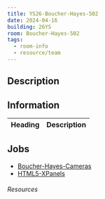 ```yaml
---
title: YS26-Boucher-Hayes-502
date: 2024-04-16
building: 26YS
room: Boucher-Hayes-502
tags:
  - room-info
  - resource/team
---
```


## Description

## Information

Heading          | Description
---------------- | -----------------

## Jobs

- [Boucher-Hayes-Cameras](../../04-Archive/Complete/Boucher-Hayes-Cameras.md)
- [HTML5-XPanels](../../04-Archive/Complete/HTML5-XPanels.md)


###### Resources

